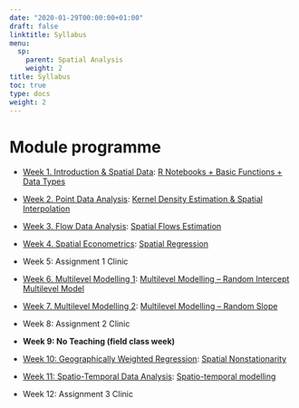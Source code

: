 ```yaml
---
date: "2020-01-29T00:00:00+01:00"
draft: false
linktitle: Syllabus
menu:
  sp:
    parent: Spatial Analysis
    weight: 2
title: Syllabus
toc: true
type: docs
weight: 2
---
```


# Module programme

* [Week 1. Introduction & Spatial Data](https://vital.liv.ac.uk): [R Notebooks + Basic Functions + Data Types](https://gdsl-ul.github.io/san/intro.html)

* [Week 2. Point Data Analysis](https://gdsl-ul.github.io/san/points.html): [Kernel Density Estimation & Spatial Interpolation](https://gdsl-ul.github.io/san/points.html)

* [Week 3. Flow Data Analysis](https://gdsl-ul.github.io/san/flows.html): [Spatial Flows Estimation](https://gdsl-ul.github.io/san/flows.html)

* [Week 4. Spatial Econometrics](https://gdsl-ul.github.io/san/spatial-econometrics.html): [Spatial Regression](https://gdsl-ul.github.io/san/spatial-econometrics.html)

* Week 5: Assignment 1 Clinic

* [Week 6. Multilevel Modelling 1](https://gdsl-ul.github.io/san/multilevel-modelling-part-1.html): [Multilevel Modelling – Random Intercept Multilevel Model](https://gdsl-ul.github.io/san/multilevel-modelling-part-1.html)
    
* [Week 7. Multilevel Modelling 2](https://gdsl-ul.github.io/san/multilevel-models-pt-ii.html): [Multilevel Modelling – Random Slope](https://gdsl-ul.github.io/san/multilevel-modelling-part-2.html)
        
* Week 8: Assignment 2 Clinic

* **Week 9: No Teaching (field class week)**

* [Week 10: Geographically Weighted Regression](https://gdsl-ul.github.io/san/geographically-weighted-regression.html): [Spatial Nonstationarity](https://gdsl-ul.github.io/san/geographically-weighted-regression.html)


* [Week 11: Spatio-Temporal Data Analysis](https://gdsl-ul.github.io/san/spatio-temporal-analysis.html): [Spatio-temporal modelling](https://gdsl-ul.github.io/san/spatio-temporal-analysis.html)

* Week 12: Assignment 3 Clinic